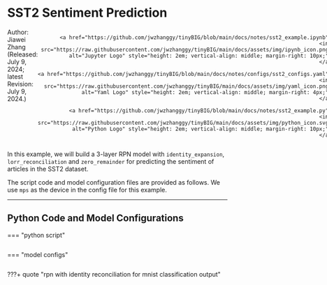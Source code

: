 # SST2 Sentiment Prediction

<div style="display: flex; justify-content: space-between;">
<span style="text-align: left;">
    Author: Jiawei Zhang <br>
    (Released: July 9, 2024; latest Revision: July 9, 2024.)<br>
</span>
<span style="text-align: right;">

    <a href="https://github.com/jwzhanggy/tinyBIG/blob/main/docs/notes/sst2_example.ipynb">
    <img src="https://raw.githubusercontent.com/jwzhanggy/tinyBIG/main/docs/assets/img/ipynb_icon.png" alt="Jupyter Logo" style="height: 2em; vertical-align: middle; margin-right: 10px;">
    </a>

    <a href="https://github.com/jwzhanggy/tinyBIG/blob/main/docs/notes/configs/sst2_configs.yaml">
    <img src="https://raw.githubusercontent.com/jwzhanggy/tinyBIG/main/docs/assets/img/yaml_icon.png" alt="Yaml Logo" style="height: 2em; vertical-align: middle; margin-right: 4px;">
    </a>

    <a href="https://github.com/jwzhanggy/tinyBIG/blob/main/docs/notes/sst2_example.py">
    <img src="https://raw.githubusercontent.com/jwzhanggy/tinyBIG/main/docs/assets/img/python_icon.svg" alt="Python Logo" style="height: 2em; vertical-align: middle; margin-right: 10px;">
    </a>

</span>
</div>

In this example, we will build a 3-layer RPN model with `identity_expansion`, `lorr_reconciliation` and `zero_remainder`
for predicting the sentiment of articles in the SST2 dataset.

The script code and model configuration files are provided as follows. 
We use `mps` as the device in the config file for this example.

-------------------------

## Python Code and Model Configurations

=== "python script"
```python linenums="1"
```

=== "model configs"
```yaml linenums="1"

```

???+ quote "rpn with identity reconciliation for mnist classification output"
```shell
```